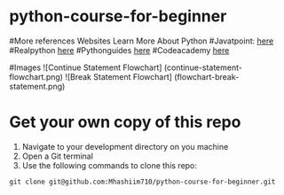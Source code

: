 # python-course-for-beginner

#More references Websites Learn More About Python
#Javatpoint:
<a href="https://www.javatpoint.com/python-tutorial" target="_blank">here</a>
#Realpython
<a href="https://realpython.com/" target="_blank">here</a>
#Pythonguides
<a href="https://pythonguides.com/" target="_blank">here</a>
#Codeacademy
<a href="https://www.codecademy.com/catalog/language/python" target="_blank">here</a>

#Images
![Continue Statement Flowchart] (continue-statement-flowchart.png)
![Break Statement Flowchart] (flowchart-break-statement.png)


# Get your own copy of this repo
1. Navigate to your development directory on you machine
2. Open a Git terminal
3. Use the following commands to clone this repo:
```
git clone git@github.com:Mhashiim710/python-course-for-beginner.git
```
